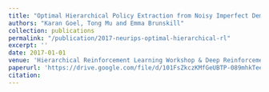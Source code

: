 ```yaml
---
title: "Optimal Hierarchical Policy Extraction from Noisy Imperfect Demonstrations"
authors: "Karan Goel, Tong Mu and Emma Brunskill"
collection: publications
permalink: "/publication/2017-neurips-optimal-hierarchical-rl"
excerpt: ''
date: 2017-01-01
venue: 'Hierarchical Reinforcement Learning Workshop & Deep Reinforcement Learning Symposium, NeurIPS'
paperurl: 'https://drive.google.com/file/d/101FsZkczKMfGeUBTP-089mhkTeepj8IW/view'
citation:
---
```

